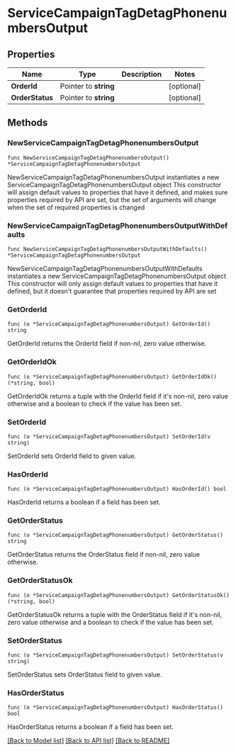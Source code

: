 # ServiceCampaignTagDetagPhonenumbersOutput

## Properties

Name | Type | Description | Notes
------------ | ------------- | ------------- | -------------
**OrderId** | Pointer to **string** |  | [optional] 
**OrderStatus** | Pointer to **string** |  | [optional] 

## Methods

### NewServiceCampaignTagDetagPhonenumbersOutput

`func NewServiceCampaignTagDetagPhonenumbersOutput() *ServiceCampaignTagDetagPhonenumbersOutput`

NewServiceCampaignTagDetagPhonenumbersOutput instantiates a new ServiceCampaignTagDetagPhonenumbersOutput object
This constructor will assign default values to properties that have it defined,
and makes sure properties required by API are set, but the set of arguments
will change when the set of required properties is changed

### NewServiceCampaignTagDetagPhonenumbersOutputWithDefaults

`func NewServiceCampaignTagDetagPhonenumbersOutputWithDefaults() *ServiceCampaignTagDetagPhonenumbersOutput`

NewServiceCampaignTagDetagPhonenumbersOutputWithDefaults instantiates a new ServiceCampaignTagDetagPhonenumbersOutput object
This constructor will only assign default values to properties that have it defined,
but it doesn't guarantee that properties required by API are set

### GetOrderId

`func (o *ServiceCampaignTagDetagPhonenumbersOutput) GetOrderId() string`

GetOrderId returns the OrderId field if non-nil, zero value otherwise.

### GetOrderIdOk

`func (o *ServiceCampaignTagDetagPhonenumbersOutput) GetOrderIdOk() (*string, bool)`

GetOrderIdOk returns a tuple with the OrderId field if it's non-nil, zero value otherwise
and a boolean to check if the value has been set.

### SetOrderId

`func (o *ServiceCampaignTagDetagPhonenumbersOutput) SetOrderId(v string)`

SetOrderId sets OrderId field to given value.

### HasOrderId

`func (o *ServiceCampaignTagDetagPhonenumbersOutput) HasOrderId() bool`

HasOrderId returns a boolean if a field has been set.

### GetOrderStatus

`func (o *ServiceCampaignTagDetagPhonenumbersOutput) GetOrderStatus() string`

GetOrderStatus returns the OrderStatus field if non-nil, zero value otherwise.

### GetOrderStatusOk

`func (o *ServiceCampaignTagDetagPhonenumbersOutput) GetOrderStatusOk() (*string, bool)`

GetOrderStatusOk returns a tuple with the OrderStatus field if it's non-nil, zero value otherwise
and a boolean to check if the value has been set.

### SetOrderStatus

`func (o *ServiceCampaignTagDetagPhonenumbersOutput) SetOrderStatus(v string)`

SetOrderStatus sets OrderStatus field to given value.

### HasOrderStatus

`func (o *ServiceCampaignTagDetagPhonenumbersOutput) HasOrderStatus() bool`

HasOrderStatus returns a boolean if a field has been set.


[[Back to Model list]](../README.md#documentation-for-models) [[Back to API list]](../README.md#documentation-for-api-endpoints) [[Back to README]](../README.md)


